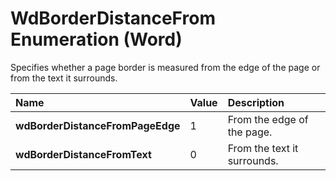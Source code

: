 
# WdBorderDistanceFrom Enumeration (Word)

Specifies whether a page border is measured from the edge of the page or from the text it surrounds.



|**Name**|**Value**|**Description**|
|:-----|:-----|:-----|
|**wdBorderDistanceFromPageEdge**|1|From the edge of the page.|
|**wdBorderDistanceFromText**|0|From the text it surrounds.|
